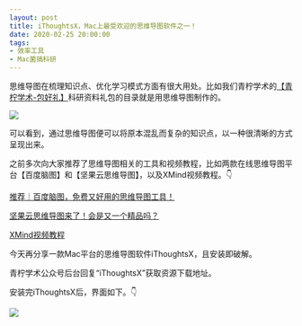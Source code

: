 ```yaml
---
layout: post
title: iThoughtsX，Mac上最受欢迎的思维导图软件之一！
date: 2020-02-25 20:00:00
tags: 
- 效率工具
- Mac菌搞科研
---
```


思维导图在梳理知识点、优化学习模式方面有很大用处。比如我们青柠学术的[【青柠学术-包好礼】](https://mp.weixin.qq.com/s/wAJmnf1rRnwQIXR1l_OzvA)科研资料礼包的目录就是用思维导图制作的。

![](https://tva1.sinaimg.cn/large/0082zybply1gc8ql30ku8j30u02ut7j8.jpg)

可以看到，通过思维导图便可以将原本混乱而复杂的知识点，以一种很清晰的方式呈现出来。

之前多次向大家推荐了思维导图相关的工具和视频教程，比如两款在线思维导图平台【百度脑图】和【坚果云思维导图】，以及XMind视频教程。👇

[推荐｜百度脑图，免费又好用的思维导图工具！](https://mp.weixin.qq.com/s/wIpYjhpKkJqIrwVoL4RTyg)

[坚果云思维导图来了！会是又一个精品吗？](https://mp.weixin.qq.com/s/ltURKGcnkHe8-woSSuQBTg)

[XMind视频教程](https://mp.weixin.qq.com/s/J2SRwKA01RYo3jzow9Rzsw)

今天再分享一款Mac平台的思维导图软件iThoughtsX，且安装即破解。

青柠学术公众号后台回复“iThoughtsX”获取资源下载地址。

安装完iThoughtsX后，界面如下。👇

![](https://tva1.sinaimg.cn/large/0082zybply1gc8qrg4rybj31740q8djc.jpg)

